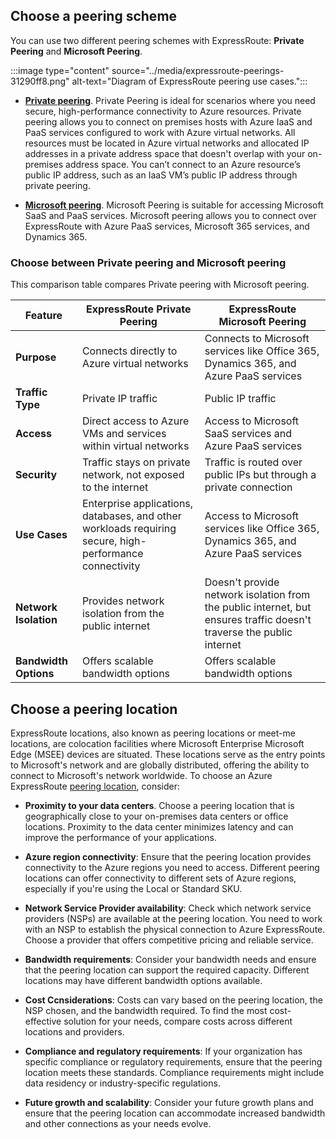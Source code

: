 


## Choose a peering scheme

You can use two different peering schemes with ExpressRoute: **Private Peering** and **Microsoft Peering**. 

:::image type="content" source="../media/expressroute-peerings-31290ff8.png" alt-text="Diagram of ExpressRoute peering use cases.":::


- [**Private peering**](/azure/expressroute/expressroute-circuit-peerings#privatepeering). Private Peering is ideal for scenarios where you need secure, high-performance connectivity to Azure resources. Private peering allows you to connect on premises hosts with Azure IaaS and PaaS services configured to work with Azure virtual networks. All resources must be located in Azure virtual networks and allocated IP addresses in a private address space that doesn't overlap with your on-premises address space. You can’t connect to an Azure resource’s public IP address, such as an IaaS VM’s public IP address through private peering. 

- **[Microsoft peering](/azure/expressroute/expressroute-faqs#microsoft-peering)**. Microsoft Peering is suitable for accessing Microsoft SaaS and PaaS services. Microsoft peering allows you to connect over ExpressRoute with Azure PaaS services, Microsoft 365 services, and Dynamics 365. 

### Choose between Private peering and Microsoft peering 

This comparison table compares Private peering with Microsoft peering. 

| Feature                     | ExpressRoute Private Peering                  | ExpressRoute Microsoft Peering                |
|-----------------------------|-----------------------------------------------|-----------------------------------------------|
| **Purpose**                 | Connects directly to Azure virtual networks   | Connects to Microsoft services like Office 365, Dynamics 365, and Azure PaaS services |
| **Traffic Type**            | Private IP traffic                            | Public IP traffic                             |
| **Access**                  | Direct access to Azure VMs and services within virtual networks | Access to Microsoft SaaS services and Azure PaaS services |
| **Security**                | Traffic stays on private network, not exposed to the internet | Traffic is routed over public IPs but through a private connection |
| **Use Cases**               | Enterprise applications, databases, and other workloads requiring secure, high-performance connectivity | Access to Microsoft services like Office 365, Dynamics 365, and Azure PaaS services |
| **Network Isolation**       | Provides network isolation from the public internet | Doesn't provide network isolation from the public internet, but ensures traffic doesn't traverse the public internet |
| **Bandwidth Options**       | Offers scalable bandwidth options             | Offers scalable bandwidth options             |


## Choose a peering location

ExpressRoute locations, also known as peering locations or meet-me locations, are colocation facilities where Microsoft Enterprise Microsoft Edge (MSEE) devices are situated. These locations serve as the entry points to Microsoft's network and are globally distributed, offering the ability to connect to Microsoft's network worldwide. To choose an Azure ExpressRoute [peering location](/azure/expressroute/expressroute-locations?tabs=america%2Ca-c%2Cus-government-cloud%2Ca-C), consider: 

- **Proximity to your data centers**. Choose a peering location that is geographically close to your on-premises data centers or office locations. Proximity to the data center minimizes latency and can improve the performance of your applications.

- **Azure region connectivity**: Ensure that the peering location provides connectivity to the Azure regions you need to access. Different peering locations can offer connectivity to different sets of Azure regions, especially if you're using the Local or Standard SKU.

- **Network Service Provider availability**: Check which network service providers (NSPs) are available at the peering location. You need to work with an NSP to establish the physical connection to Azure ExpressRoute. Choose a provider that offers competitive pricing and reliable service.

- **Bandwidth requirements**: Consider your bandwidth needs and ensure that the peering location can support the required capacity. Different locations may have different bandwidth options available.

- **Cost Ccnsiderations**: Costs can vary based on the peering location, the NSP chosen, and the bandwidth required. To find the most cost-effective solution for your needs, compare costs across different locations and providers.

- **Compliance and regulatory requirements**: If your organization has specific compliance or regulatory requirements, ensure that the peering location meets these standards. Compliance requirements might include data residency or industry-specific regulations.

- **Future growth and scalability**: Consider your future growth plans and ensure that the peering location can accommodate increased bandwidth and other connections as your needs evolve.